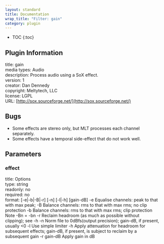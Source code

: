 ```yaml
---
layout: standard
title: Documentation
wrap_title: "Filter: gain"
category: plugin
---
```

* TOC
{:toc}

## Plugin Information

title: gain  
media types:
Audio  
description: Process audio using a SoX effect.  
version: 1  
creator: Dan Dennedy  
copyright: Meltytech, LLC  
license: LGPL  
URL: [http://sox.sourceforge.net/](http://sox.sourceforge.net/)  

## Bugs

* Some effects are stereo only, but MLT processes each channel separately.
* Some effects have a temporal side-effect that do not work well.


## Parameters

### effect

title: Options    
type: string  
readonly: no  
required: no  
format: [-e|-b|-B|-r] [-n] [-l|-h] [gain-dB]
-e	 Equalise channels: peak to that with max peak;
-B	 Balance channels: rms to that with max rms; no clip protection
-b	 Balance channels: rms to that with max rms; clip protection
	   Note -Bn = -bn
-r	 Reclaim headroom (as much as possible without clipping); see -h
-n	 Norm file to 0dBfs(output precision); gain-dB, if present, usually <0
-l	 Use simple limiter
-h	 Apply attenuation for headroom for subsequent effects; gain-dB, if
	   present, is subject to reclaim by a subsequent gain -r
gain-dB	 Apply gain in dB
  

